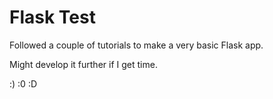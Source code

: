 # Flask Test

Followed a couple of tutorials to make a very basic Flask app.

Might develop it further if I get time.

:) :0 :D
